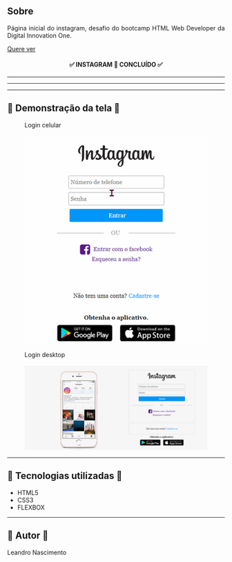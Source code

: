 <h2>Sobre</h2>

<p align="justify">Página inicial do instagram, desafio do bootcamp HTML Web Developer da Digital Innovation One.</p>

<a href="https://clone-instagram-leandro.netlify.app/">Quere ver</a>

<h4 align="center"> 
	✅ INSTAGRAM 🚀  CONCLUÍDO ✅
</h4>

---
<hr>

---

<h2> 📱 Demonstração  da tela 📱</h2>

<figure>
    <figcaption>Login celular</figcaption>
    <br>
    <img src="img/instagram-celular.gif">
</figure>

<figure>
    <figcaption>Login desktop</figcaption>
    <br>
    <img src="img/instagram-desktop.gif">
</figure>

---

<h2> 🔨 Tecnologias utilizadas 🔨</h2>
<ul>
    <li>HTML5</li>
    <li>CSS3</li>
    <li>FLEXBOX</li>
</ul>

---

<h2>👷  Autor 👷 </h2>
<p>Leandro Nascimento<p>
